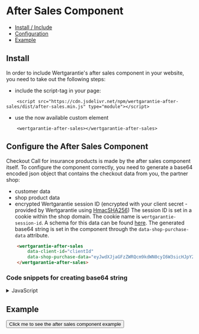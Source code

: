# After Sales Component

* [Install / Include](#install)
* [Configuration](#configure-the-after-sales-component)
* [Example](#example)

## Install

In order to include Wertgarantie's after sales component in your website, you need to take out the following steps:
- include the script-tag in your page: 
```htmlembedded=
    <script src="https://cdn.jsdelivr.net/npm/wertgarantie-after-sales/dist/after-sales.min.js" type="module"></script>
```
- use the now available custom element 
```htmlembedded=
    <wertgarantie-after-sales></wertgarantie-after-sales>
```

## Configure the After Sales Component
Checkout Call for insurance products is made by the after sales component itself.
To configure the component correctly, you need to generate a base64 encoded json object that contains the checkout data from you, the partner shop:
   - customer data
   - shop product data
   - encrypted Wertgarantie session ID (encrypted with your client secret - provided by Wertgarantie using [HmacSHA256](https://en.wikipedia.org/wiki/HMAC))
    The session ID is set in a cookie within the shop domain. The cookie name is `wertgarantie-session-id`.
    A schema for this data can be found [here](https://github.com/wertgarantie-ecom/bifrost/blob/master/src/shoppingcart/schemas/checkoutSchema.js).
    The generated base64 string is set in the component through the `data-shop-purchase-data` attribute.
```html
    <wertgarantie-after-sales
        data-client-id="clientId"
        data-shop-purchase-data="eyJwdXJjaGFzZWRQcm9kdWN0cyI6W3sicHJpY2UiOjg...">
    </wertgarantie-after-sales>
```
### Code snippets for creating base64 string
<details>
<summary>JavaScript</summary>

```javascript
const CryptoJS = require('crypto-js');

// retrieve cookie from request
const sessionId = req.cookies['wertgarantie-session-id'];

// encrypt retrieved sessionID with secret client ID provided by Wertgarantie team
const encryptedSessionId = CryptoJS.HmacSHA256(sessionId, "yourSecretClientIDFromWertgarantie").toString();

// Buffer stringified Object and convert to base64
const wertgarantieCheckoutDataBuffer = Buffer.from(JSON.stringify({
        purchasedProducts: [
            {
                price: 86000, // in minor units (cent)
                manufacturer: "XXXPhones Inc.",
                deviceClass: "Smartphone",
                model: "Example Phone",
                orderId: "orderNo1"
            }       
        ],
        customer: {
            salutation: 'Herr',
            firstname: 'Otto',
            lastname: 'Normalverbraucher',
            street: 'Beispielstraße 9',
            zip: '52345',
            city: 'Köln',
            country: 'Deutschland',
            email: 'otto@normalverbraucher.com'
        },
        encryptedSessionId: encryptedSessionId
    }));
const dataShopPurchaseData = wertgarantieCheckoutDataBuffer.toString('base64');
```
</details>

## Example
<button class="example-button" onclick="showAfterSalesExample('after-sales-comp')">Click me to see the after sales component example</button>
<wertgarantie-after-sales id="after-sales-comp"
        data-client-id="public:5209d6ea-1a6e-11ea-9f8d-778f0ad9137f"
        data-bifrost-uri="https://wertgarantie-bifrost-dev.herokuapp.com/wertgarantie">
</wertgarantie-after-sales>
